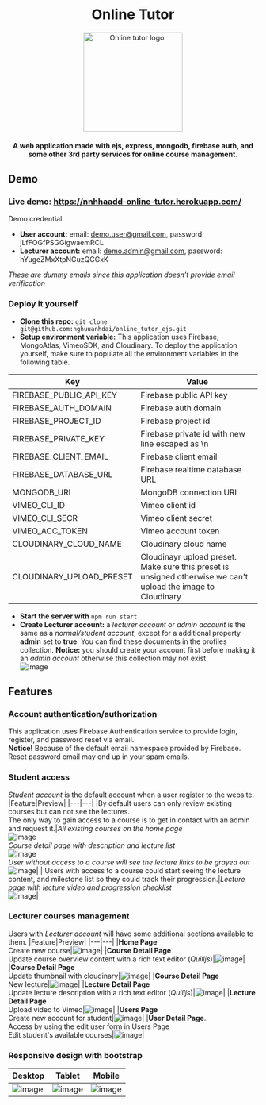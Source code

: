 <h1 align="center">
    Online Tutor
</h1>
<p align="center">
  <img width="200" src="https://user-images.githubusercontent.com/24937352/175797809-493b719c-e306-43f2-a012-8756c5169bae.png" alt="Online tutor logo">
  <br/>
  <h4 align="center">A web application made with ejs, express, mongodb, firebase auth, and some other 3rd party services for online course management.</h4>
</p>

## Demo
### Live demo: https://nnhhaadd-online-tutor.herokuapp.com/
Demo credential
  - **User account:** email: demo.user@gmail.com, password: jLfFOGfPSGGigwaemRCL  
  - **Lecturer account:** email: demo.admin@gmail.com, password: hYugeZMxXtpNGuzQCGxK  

*These are dummy emails since this application doesn't provide email verification*

### Deploy it yourself
  - **Clone this repo:** `git clone git@github.com:nghuuanhdai/online_tutor_ejs.git`
  - **Setup environment variable:** This application uses Firebase, MongoAtlas, VimeoSDK, and Cloudinary. To deploy the application yourself, make sure to populate all the environment variables in the following table.


| Key | Value |
|---|---|
| FIREBASE_PUBLIC_API_KEY     | Firebase public API key |
| FIREBASE_AUTH_DOMAIN        | Firebase auth domain |
| FIREBASE_PROJECT_ID         | Firebase project id |
| FIREBASE_PRIVATE_KEY        | Firebase private id with new line escaped as \n |
| FIREBASE_CLIENT_EMAIL       | Firebase client email |
| FIREBASE_DATABASE_URL       | Firebase realtime database URL |
| MONGODB_URI                 | MongoDB connection URI |
| VIMEO_CLI_ID                | Vimeo client id |
| VIMEO_CLI_SECR              | Vimeo client secret |
| VIMEO_ACC_TOKEN             | Vimeo account token |
| CLOUDINARY_CLOUD_NAME       | Cloudinary cloud name |
| CLOUDINARY_UPLOAD_PRESET    | Cloudinayr upload preset. Make sure this preset is unsigned otherwise we can't upload the image to Cloudinary |

  - **Start the server with**  `npm run start` 
  - **Create Lecturer account:** a *lecturer account* or *admin account* is the same as a *normal/student account*, except for a additional property **admin** set to **true**. You can find these documents in the profiles collection. **Notice:** you should create your account first before making it an *admin account* otherwise this collection may not exist.  
       ![image](https://user-images.githubusercontent.com/24937352/175797774-1f25a4c8-6c82-4f10-a7e4-2c6f38f76cdd.png)
       
## Features
### Account authentication/authorization
This application uses Firebase Authentication service to provide login, register, and password reset via email.  
**Notice!** Because of the default email namespace provided by Firebase. Reset password email may end up in your spam emails.

### Student access
*Student account* is the default account when a user register to the website.
|Feature|Preview|
|---|---|
|By default users can only review existing courses but can not see the lectures.<br>The only way to gain access to a course is to get in contact with an admin and request it.|*All existing courses on the home page*<br>![image](https://user-images.githubusercontent.com/24937352/175798237-e9d4fb2d-c612-4d72-91a3-fe7eb93d81ee.png)<br>*Course detail page with description and lecture list*<br>![image](https://user-images.githubusercontent.com/24937352/175798407-f5c88336-6f19-4c14-a5c3-81c5c4a056fe.png)<br>*User without access to a course will see the lecture links to be grayed out*<br>![image](https://user-images.githubusercontent.com/24937352/175798162-37878458-eb70-4eea-93a9-e7d6ceba2b1a.png)|
| Users with access to a course could start seeing the lecture content, and milestone list so they could track their progression.|*Lecture page with lecture video and progression checklist*<br>![image](https://user-images.githubusercontent.com/24937352/175798272-9554885e-aff2-4845-b2bc-f6ba7d3b893e.png)|

### Lecturer courses management
Users with *Lecturer account* will have some additional sections available to them.
|Feature|Preview|
|---|---|
|**Home Page**<br>Create new course|![image](https://user-images.githubusercontent.com/24937352/175798664-353efbcc-151d-46d3-b703-532f0afc927c.png)|
|**Course Detail Page**<br>Update course overview content with a rich text editor (*Quilljs*)|![image](https://user-images.githubusercontent.com/24937352/175798671-838b93ac-59a8-4225-bc3a-45dd5b7a3491.png)|
|**Course Detail Page**<br>Update thumbnail with cloudinary|![image](https://user-images.githubusercontent.com/24937352/175798686-a1a3fa14-85c1-421f-b7de-fba53b4ee920.png)|
|**Course Detail Page**<br>New lecture|![image](https://user-images.githubusercontent.com/24937352/175798693-11b5b520-3e47-468c-9d13-c0f30a5b50d3.png)|
|**Lecture Detail Page**<br>Update lecture description with a rich text editor (*Quilljs*)|![image](https://user-images.githubusercontent.com/24937352/175798701-680fd3e2-3501-4a07-883d-dd8707c1e708.png)|
|**Lecture Detail Page**<br>Upload video to Vimeo|![image](https://user-images.githubusercontent.com/24937352/175798707-b6ecc12b-8172-45ee-a955-3c8882161130.png)|
|**Users Page**<br>Create new account for student|![image](https://user-images.githubusercontent.com/24937352/175798660-f688f73e-665d-4607-b3ec-403223fe8b9c.png)|
|**User Detail Page**.<br>Access by using the edit user form in Users Page<br>Edit student's available courses|![image](https://user-images.githubusercontent.com/24937352/175798653-3fe589d8-95bc-4ea4-81a3-0b92329009ca.png)|

### Responsive design with bootstrap
| Desktop | Tablet | Mobile |
|---|---|---|
|![image](https://user-images.githubusercontent.com/24937352/175798041-1ede269f-98bb-45db-91a4-0373e032427d.png)|![image](https://user-images.githubusercontent.com/24937352/175798046-d994f2e8-75d8-469d-b87c-cbac14a15798.png)|![image](https://user-images.githubusercontent.com/24937352/175798054-b70a64c6-5cdf-4405-8a1c-3e903110c2a1.png)|
